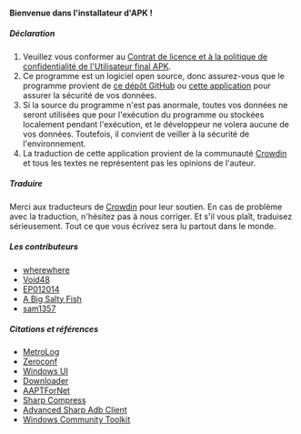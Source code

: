 #### Bienvenue dans l'installateur d'APK !

##### Déclaration
1. Veuillez vous conformer au [Contrat de licence et à la politique de confidentialité de l'Utilisateur final APK](https://github.com/Paving-Base/APK-Installer/blob/main/Privacy.md).
2. Ce programme est un logiciel open source, donc assurez-vous que le programme provient de [ce dépôt GitHub](https://github.com/Paving-Base/APK-Installer) ou [cette application](https://www.microsoft.com/store/apps/9P2JFQ43FPPG) pour assurer la sécurité de vos données.
3. Si la source du programme n'est pas anormale, toutes vos données ne seront utilisées que pour l'exécution du programme ou stockées localement pendant l'exécution, et le développeur ne volera aucune de vos données. Toutefois, il convient de veiller à la sécurité de l'environnement.
4. La traduction de cette application provient de la communauté [Crowdin](https://crowdin.com/project/APKInstaller "Crowdin") et tous les textes ne représentent pas les opinions de l'auteur.

##### Traduire
Merci aux traducteurs de [Crowdin](https://crowdin.com/project/APKInstaller "Crowdin") pour leur soutien. En cas de problème avec la traduction, n'hésitez pas à nous corriger. Et s'il vous plaît, traduisez sérieusement. Tout ce que vous écrivez sera lu partout dans le monde.

##### Les contributeurs
- [wherewhere](https://github.com/wherewhere)
- [Void48](https://github.com/Void48)
- [EP012014](https://github.com/EP012014)
- [A Big Salty Fish](https://github.com/bigsaltyfishes)
- [sam1357](https://github.com/sam1357)

##### Citations et références
- [MetroLog](https://github.com/roubachof/MetroLog "MetroLog")
- [Zeroconf](https://github.com/novotnyllc/Zeroconf "Zeroconf")
- [Windows UI](https://github.com/microsoft/microsoft-ui-xaml "Windows UI")
- [Downloader](https://github.com/bezzad/Downloader "Downloader")
- [AAPTForNet](https://github.com/canheo136/QuickLook.Plugin.ApkViewer "AAPTForNet")
- [Sharp Compress](https://github.com/adamhathcock/sharpcompress "Sharp Compress")
- [Advanced Sharp Adb Client](https://github.com/yungd1plomat/AdvancedSharpAdbClient "Advanced Sharp Adb Client")
- [Windows Community Toolkit](https://github.com/CommunityToolkit/WindowsCommunityToolkit "Windows Community Toolkit")